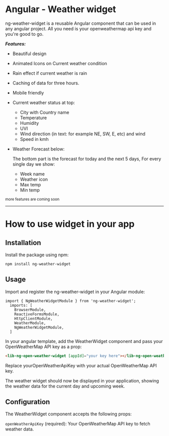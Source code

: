 # Angular - Weather widget

ng-weather-widget is a reusable Angular component that can be used in any angular project. All you need is your openweathermap api key and you're good to go.

**_Features:_**

- Beautiful design
- Animated Icons on Current weather condition
- Rain effect if current weather is rain
- Caching of data for three hours.
- Mobile friendly
- Current weather status at top:

  - City with Country name
  - Temperature
  - Humidity
  - UVI
  - Wind direction (in text: for example NE, SW, E, etc) and wind
  - Speed in kmh

- Weather Forecast below:

  The bottom part is the forecast for today and the next 5 days, For every single day we show:

  - Week name
  - Weather icon
  - Max temp
  - Min temp

<small>more features are coming soon</small>

---

# How to use widget in your app

## Installation

Install the package using npm:

```console
npm install ng-weather-widget
```

## Usage

Import and register the ng-weather-widget in your Angular module:

```
import { NgWeatherWidgetModule } from 'ng-weather-widget';
  imports: [
    BrowserModule,
    ReactiveFormsModule,
    HttpClientModule,
    WeatherModule,
    NgWeatherWidgetModule,
  ]
```

In your angular template, add the WeatherWidget component and pass your OpenWeatherMap API key as a prop:

```html
<lib-ng-open-weather-widget [appId]="your key here"></lib-ng-open-weather-widget>
```

Replace yourOpenWeatherApiKey with your actual OpenWeatherMap API key.

The weather widget should now be displayed in your application, showing the weather data for the current day and upcoming week.

## Configuration

The WeatherWidget component accepts the following props:

`openWeatherApiKey` (required): Your OpenWeatherMap API key to fetch weather data.

